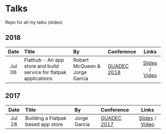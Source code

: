# Talks
Repo for all my talks (slides)

## 2018

| Date | Title | By | Conference | Links |
| :--: | :---- | :- | :--------- | :---: |
|Jul 06| Flathub - An app store and build service for flatpak applications | Robert McQueen & Jorge García | [GUADEC 2018](https://2018.guadec.org/pages/talks-and-events.html#abstract-41-flathub__an_app_store_and_build_service_for) | [Slides](https://github.com/jgarciao/talks/raw/master/2018-07%20-%20GUADEC%20-%20Flathub%20-%20An%20app%20store%20and%20build%20service%20for%20flatpak%20applications/GUADEC-2018%20-%20Flathub%2C%20An%20App%20store%20and%20build%20service%20for%20flatpak%20applications.pdf) / [Video](https://youtu.be/Hga20qlyknw)| 


## 2017

| Date | Title | By | Conference | Links |
| :--: | :---- | :- | :--------- | :---: |
|Jul 28| Building a Flatpak based app store | Jorge García | [GUADEC 2017](https://2017.guadec.org/talks-and-events/index.html#abstract-opentalk2-building_a_flatpak_based_app_store) | [Slides](https://github.com/jgarciao/talks/raw/master/2017-07%20-%20GUADEC%20-%20Building%20a%20Flatpak%20based%20app%20store/GUADEC-2017%20-%20Building%20a%20Flatpak%20based%20App%20Store.pdf) / [Video](https://youtu.be/7HLXWxhc4EY)| 
